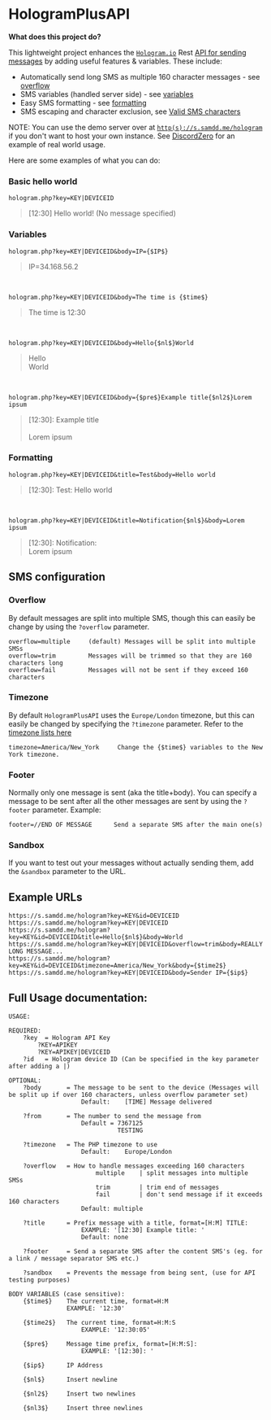 # HologramPlusAPI

**What does this project do?**

This lightweight project enhances the [`Hologram.io`](https://hologram.io) Rest [API for sending messages](https://hologram.io/docs/reference/cloud/http/#/reference/hologram-cloud/sms/send-sms-to-a-device) by adding useful features & variables. These include:

- Automatically send long SMS as multiple 160 character messages -  see [overflow](#overflow)
- SMS variables (handled server side) - see [variables](#variables)
- Easy SMS formatting - see [formatting](#formatting) 
- SMS escaping and character exclusion, see [Valid SMS characters](https://stackoverflow.com/questions/5186702/looking-for-a-list-of-valid-characters-that-can-be-sent-in-sms-text-messages)

NOTE: You can use the demo server over at [`http(s)://s.samdd.me/hologram`](https://s.samdd.me/hologram) if you don't want to host your own instance. See [DiscordZero](https://github.com/0xCoto/DiscordZero/blob/master/index.js) for an example of real world usage.

Here are some examples of what you can do:
### Basic hello world
    hologram.php?key=KEY|DEVICEID
> [12:30] Hello world! (No message specified)

### Variables
    hologram.php?key=KEY|DEVICEID&body=IP={$IP$}
> IP=34.168.56.2

<br>

    hologram.php?key=KEY|DEVICEID&body=The time is {$time$}
> The time is 12:30

<br>

    hologram.php?key=KEY|DEVICEID&body=Hello{$nl$}World
> Hello<br>
> World

<br>

    hologram.php?key=KEY|DEVICEID&body={$pre$}Example title{$nl2$}Lorem ipsum
> [12:30]: Example title<br><br>
> Lorem ipsum

### Formatting

    hologram.php?key=KEY|DEVICEID&title=Test&body=Hello world
> [12:30]: Test: Hello world

<br>

    hologram.php?key=KEY|DEVICEID&title=Notification{$nl$}&body=Lorem ipsum

> \[12:30\]: Notification:<br>
> Lorem ipsum

## SMS configuration
### Overflow
By default messages are split into multiple SMS, though this can easily be change by using the `?overflow` parameter. 

    overflow=multiple     (default) Messages will be split into multiple SMSs
    overflow=trim         Messages will be trimmed so that they are 160 characters long
    overflow=fail         Messages will not be sent if they exceed 160 characters

### Timezone
By default `HologramPlusAPI` uses the `Europe/London` timezone, but this can easily be changed by specifying the `?timezone` parameter. Refer to the [timezone lists here](http://php.net/manual/en/timezones.php)

    timezone=America/New_York     Change the {$time$} variables to the New York timezone.

### Footer
Normally only one message is sent (aka the title+body). You can specify a message to be sent after all the other messages are sent by using the `?footer` parameter. Example:

    footer=//END OF MESSAGE      Send a separate SMS after the main one(s) 

### Sandbox
If you want to test out your messages without actually sending them, add the `&sandbox` parameter to the URL.

## Example URLs
    https://s.samdd.me/hologram?key=KEY&id=DEVICEID
    https://s.samdd.me/hologram?key=KEY|DEVICEID
    https://s.samdd.me/hologram?key=KEY&id=DEVICEID&title=Hello{$nl$}&body=World
	https://s.samdd.me/hologram?key=KEY|DEVICEID&overflow=trim&body=REALLY LONG MESSAGE...
	https://s.samdd.me/hologram?key=KEY&id=DEVICEID&timezone=America/New_York&body={$time2$}
	https://s.samdd.me/hologram?key=KEY|DEVICEID&body=Sender IP={$ip$}

## Full Usage documentation:
	USAGE:

	REQUIRED:
        ?key  = Hologram API Key
            ?KEY=APIKEY
            ?KEY=APIKEY|DEVICEID
        ?id   = Hologram device ID (Can be specified in the key parameter after adding a |)

	OPTIONAL:
		?body 		= The message to be sent to the device (Messages will be split up if over 160 characters, unless overflow parameter set)
						Default:	[TIME] Message delivered

		?from 		= The number to send the message from
						Default = 7367125
								  TESTING

		?timezone	= The PHP timezone to use
						Default: 	Europe/London

		?overflow	= How to handle messages exceeding 160 characters
							multiple	| split messages into multiple SMSs
							trim		| trim end of messages
							fail		| don't send message if it exceeds 160 characters
						Default: multiple

	    ?title		= Prefix message with a title, format=[H:M] TITLE:
	    				EXAMPLE: '[12:30] Example title: '
	    				Default: none

	    ?footer		= Send a separate SMS after the content SMS's (eg. for a link / message separator SMS etc.)

	    ?sandbox	= Prevents the message from being sent, (use for API testing purposes)

	BODY VARIABLES (case sensitive):
		{$time$}	The current time, format=H:M
					EXAMPLE: '12:30'

		{$time2$}	The current time, format=H:M:S
						EXAMPLE: '12:30:05'

		{$pre$}		Message time prefix, format=[H:M:S]:
						EXAMPLE: '[12:30]: '

		{$ip$}		IP Address 

		{$nl$} 		Insert newline

		{$nl2$} 	Insert two newlines

		{$nl3$} 	Insert three newlines
